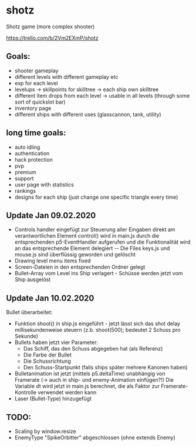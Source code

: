 # shotz
Shotz game (more complex shooter)

https://trello.com/b/2Vm2EXmP/shotz

## Goals:
* shooter gameplay
* different levels with different gameplay etc
* exp for each level
* levelups -> skillpoints for skilltree -> each ship own skilltree
* different item drops from each level -> usable in all levels (through some sort of quickslot bar)
* inventory page
* different ships with different uses (glasscannon, tank, utility)


## long time goals:
* auto idling
* authentication
* hack protection
* pvp
* premium
* support
* user page with statistics
* rankings
* designs for each ship (just change one specific triangle every time)


## Update Jan 09.02.2020
* Controls handler eingefügt zur Steuerung aller Eingaben direkt am verantwortlichen Element
  control() wird in main.js durch die entsprechenden p5-EventHandler aufgerufen und die
  Funktionalität wird an das entsprechende Element delegiert -- Die Files keys.js
  und mouse.js sind überflüssig geworden und gelöscht
* Drawing level menu items fixed
* Screen-Dateien in den entsprechenden Ordner gelegt
* Bullet-Array vom Level ins Ship verlagert - Schüsse werden jetzt vom Ship ausgelöst

## Update Jan 10.02.2020
Bullet überarbeitet:
  * Funktion shoot() in ship.js eingeführt - jetzt lässt sich das shot delay millisekundenweise
    steuern (z.b. shoot(500); bedeutet 2 Schuss pro Sekunde)
  * Bullets haben jetzt vier Parameter:
     * Das Schiff, das den Schuss abgegeben hat (als Referenz)
     * Die Farbe der Bullet
     * Die Schussrichtung
     * Den Schuss-Startpunkt (falls ships später mehrere Kanonen haben)
  * Bulletanimation ist jetzt (mittels p5.deltaTime) unabhängig von Framerate (-> auch in ship- und enemy-Animation einfügen?!)
    Die Variable dt wird jetzt in main.js berechnet, die als Faktor zur Framerate-Kontrolle verwendet werden kann
  * Laser (Bullet-Type) hinzugefügt

## TODO:
* Scaling by window.resize
* EnemyType "SpikeOrbitter" abgeschlossen (ohne extends Enemy)
